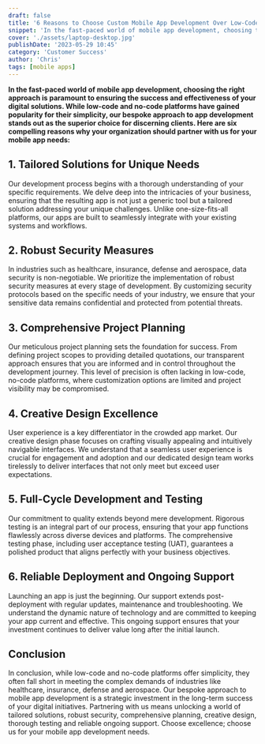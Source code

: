 ```yaml
---
draft: false
title: '6 Reasons to Choose Custom Mobile App Development Over Low-Code, No-Code Platforms'
snippet: 'In the fast-paced world of mobile app development, choosing the right approach is paramount to ensuring the success and effectiveness of your digital solutions'
cover: './assets/laptop-desktop.jpg'
publishDate: '2023-05-29 10:45'
category: 'Customer Success'
author: 'Chris'
tags: [mobile apps]
---
```


**In the fast-paced world of mobile app development, choosing the right approach is paramount to ensuring the success and effectiveness of your digital solutions. While low-code and no-code platforms have gained popularity for their simplicity, our bespoke approach to app development stands out as the superior choice for discerning clients. Here are six compelling reasons why your organization should partner with us for your mobile app needs:**

## 1. Tailored Solutions for Unique Needs

Our development process begins with a thorough understanding of your specific requirements. We delve deep into the intricacies of your business, ensuring that the resulting app is not just a generic tool but a tailored solution addressing your unique challenges. Unlike one-size-fits-all platforms, our apps are built to seamlessly integrate with your existing systems and workflows.

## 2. Robust Security Measures

In industries such as healthcare, insurance, defense and aerospace, data security is non-negotiable. We prioritize the implementation of robust security measures at every stage of development. By customizing security protocols based on the specific needs of your industry, we ensure that your sensitive data remains confidential and protected from potential threats.

## 3. Comprehensive Project Planning

Our meticulous project planning sets the foundation for success. From defining project scopes to providing detailed quotations, our transparent approach ensures that you are informed and in control throughout the development journey. This level of precision is often lacking in low-code, no-code platforms, where customization options are limited and project visibility may be compromised.

## 4. Creative Design Excellence

User experience is a key differentiator in the crowded app market. Our creative design phase focuses on crafting visually appealing and intuitively navigable interfaces. We understand that a seamless user experience is crucial for engagement and adoption and our dedicated design team works tirelessly to deliver interfaces that not only meet but exceed user expectations.

## 5. Full-Cycle Development and Testing

Our commitment to quality extends beyond mere development. Rigorous testing is an integral part of our process, ensuring that your app functions flawlessly across diverse devices and platforms. The comprehensive testing phase, including user acceptance testing (UAT), guarantees a polished product that aligns perfectly with your business objectives.

## 6. Reliable Deployment and Ongoing Support

Launching an app is just the beginning. Our support extends post-deployment with regular updates, maintenance and troubleshooting. We understand the dynamic nature of technology and are committed to keeping your app current and effective. This ongoing support ensures that your investment continues to deliver value long after the initial launch.

## Conclusion

In conclusion, while low-code and no-code platforms offer simplicity, they often fall short in meeting the complex demands of industries like healthcare, insurance, defense and aerospace. Our bespoke approach to mobile app development is a strategic investment in the long-term success of your digital initiatives. Partnering with us means unlocking a world of tailored solutions, robust security, comprehensive planning, creative design, thorough testing and reliable ongoing support. Choose excellence; choose us for your mobile app development needs.
